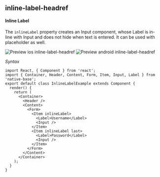 ## inline-label-headref
#### Inline Label

The <code>inlineLabel</code> property creates an Input component, whose Label is in-line with Input and does not hide when text is entered. It can be used with placeholder as well.


![Preview ios inline-label-headref](https://github.com/GeekyAnts/NativeBase-KitchenSink/raw/v2.6.1/screenshots/ios/input-inline.png)
![Preview android inline-label-headref](https://github.com/GeekyAnts/NativeBase-KitchenSink/raw/v2.6.1/screenshots/android/input-inline.png)

*Syntax*

<pre class="line-numbers"><code class="language-jsx">import React, { Component } from 'react';
import { Container, Header, Content, Form, Item, Input, Label } from 'native-base';
export default class InlineLabelExample extends Component {
  render() {
    return (
      &lt;Container>
        &lt;Header />
        &lt;Content>
          &lt;Form>
            &lt;Item inlineLabel>
              &lt;Label>Username&lt;/Label>
              &lt;Input />
            &lt;/Item>
            &lt;Item inlineLabel last>
              &lt;Label>Password&lt;/Label>
              &lt;Input />
            &lt;/Item>
          &lt;/Form>
        &lt;/Content>
      &lt;/Container>
    );
  }
}</code></pre><br />
